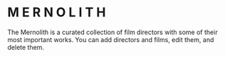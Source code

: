 # M E R N O L I T H

The Mernolith is a curated collection of film directors with some of their most important works. You can add directors and films, edit them, and delete them.

